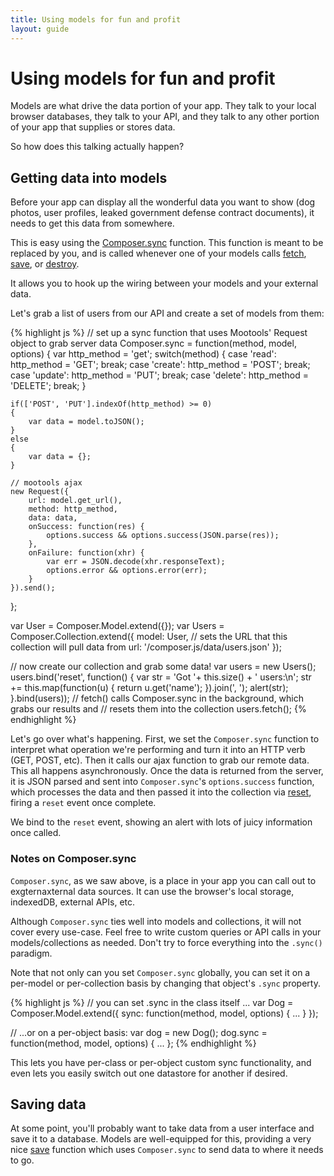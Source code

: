 ```yaml
---
title: Using models for fun and profit
layout: guide
---
```


# Using models for fun and profit

Models are what drive the data portion of your app. They talk to your local
browser databases, they talk to your API, and they talk to any other portion of
your app that supplies or stores data.

So how does this talking actually happen?

## Getting data into models

Before your app can display all the wonderful data you want to show (dog photos,
user profiles, leaked government defense contract documents), it needs to get
this data from somewhere.

This is easy using the [Composer.sync](/composer.js/docs/util#composer-sync)
function. This function is meant to be replaced by you, and is called whenever
one of your models calls [fetch](/composer.js/docs/model#fetch),
[save](/composer.js/docs/model#save), or [destroy](/composer.js/docs/model#destroy-1).

It allows you to hook up the wiring between your models and your external data.

Let's grab a list of users from our API and create a set of models from them:

<div id="model-0"></div>
{% highlight js %}
// set up a sync function that uses Mootools' Request object to grab server data
Composer.sync = function(method, model, options)
{
    var http_method = 'get';
    switch(method)
    {
    case 'read': http_method = 'GET'; break;
    case 'create': http_method = 'POST'; break;
    case 'update': http_method = 'PUT'; break;
    case 'delete': http_method = 'DELETE'; break;
    }

    if(['POST', 'PUT'].indexOf(http_method) >= 0)
    {
        var data = model.toJSON();
    }
    else
    {
        var data = {};
    }

    // mootools ajax
    new Request({
        url: model.get_url(),
        method: http_method,
        data: data,
        onSuccess: function(res) {
            options.success && options.success(JSON.parse(res));
        },
        onFailure: function(xhr) {
            var err = JSON.decode(xhr.responseText);
            options.error && options.error(err);
        }
    }).send();
};

var User = Composer.Model.extend({});
var Users = Composer.Collection.extend({
    model: User,
    // sets the URL that this collection will pull data from
    url: '/composer.js/data/users.json'
});

// now create our collection and grab some data!
var users = new Users();
users.bind('reset', function() {
    var str = 'Got '+ this.size() + ' users:\n';
    str += this.map(function(u) { return u.get('name'); }).join(', ');
    alert(str);
}.bind(users));
// fetch() calls Composer.sync in the background, which grabs our results and
// resets them into the collection
users.fetch();
{% endhighlight %}

Let's go over what's happening. First, we set the `Composer.sync` function to
interpret what operation we're performing and turn it into an HTTP verb (GET,
POST, etc). Then it calls our ajax function to grab our remote data. This all
happens asynchronously. Once the data is returned from the server, it is
JSON parsed and sent into `Composer.sync`'s `options.success` function, which
processes the data and then passed it into the collection via [reset](/composer.js/docs/collection#reset-1),
firing a `reset` event once complete.

We bind to the `reset` event, showing an alert with lots of juicy information
once called.

### Notes on Composer.sync

`Composer.sync`, as we saw above, is a place in your app you can call out to
exgternaxternal data sources. It can use the browser's local storage, indexedDB,
external APIs, etc.

Although `Composer.sync` ties well into models and collections, it will not
cover every use-case. Feel free to write custom queries or API calls in your
models/collections as needed. Don't try to force everything into the `.sync()`
paradigm.

Note that not only can you set `Composer.sync` globally, you can set it on a
per-model or per-collection basis by changing that object's `.sync` property.

<div class="noeval">
{% highlight js %}
// you can set .sync in the class itself ...
var Dog = Composer.Model.extend({
    sync: function(method, model, options) { ... }
});

// ...or on a per-object basis:
var dog = new Dog();
dog.sync = function(method, model, options) { ... };
{% endhighlight %}
</div>

This lets you have per-class or per-object custom sync functionality, and even
lets you easily switch out one datastore for another if desired.

## Saving data

At some point, you'll probably want to take data from a user interface and save
it to a database. Models are well-equipped for this, providing a very nice
[save](/composer.js/docs/model#save) function which uses `Composer.sync` to send
data to where it needs to go.

